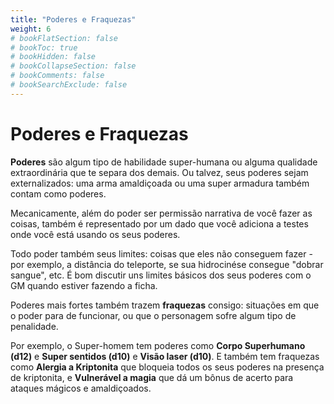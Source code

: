 ```yaml
---
title: "Poderes e Fraquezas"
weight: 6
# bookFlatSection: false
# bookToc: true
# bookHidden: false
# bookCollapseSection: false
# bookComments: false
# bookSearchExclude: false
---
```


# Poderes e Fraquezas

**Poderes** são algum tipo de habilidade super-humana ou alguma qualidade extraordinária que te separa dos demais. Ou talvez, seus poderes sejam externalizados: uma arma amaldiçoada ou uma super armadura também contam como poderes.

Mecanicamente, além do poder ser permissão narrativa de você fazer as coisas, também é representado por um dado que você adiciona a testes onde você está usando os seus poderes.

Todo poder também seus limites: coisas que eles não conseguem fazer - por exemplo, a distância do teleporte, se sua hidrocinése consegue "dobrar sangue", etc. É bom discutir uns limites básicos dos seus poderes com o GM quando estiver fazendo a ficha.

Poderes mais fortes também trazem **fraquezas** consigo: situações em que o poder para de funcionar, ou que o personagem sofre algum tipo de penalidade.

Por exemplo, o Super-homem tem poderes como **Corpo Superhumano (d12)** e **Super sentidos (d10)** e **Visão laser (d10)**. E também tem fraquezas como **Alergia a Kriptonita** que bloqueia todos os seus poderes na presença de kriptonita, e **Vulnerável a magia** que dá um bônus de acerto para ataques mágicos e amaldiçoados.